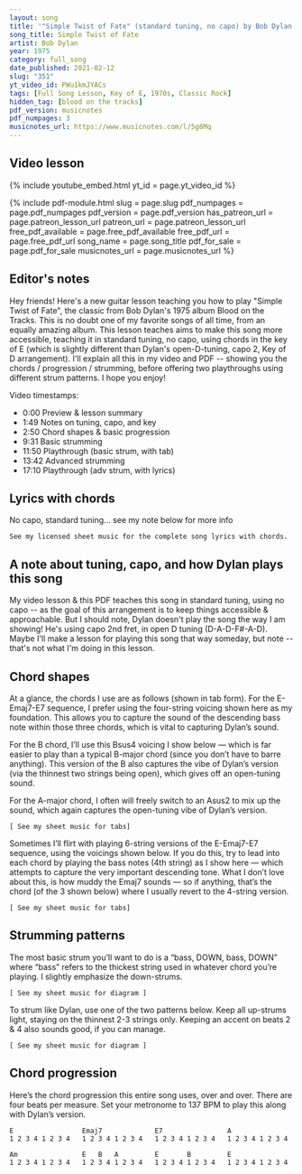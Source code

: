 ```yaml
---
layout: song
title: '"Simple Twist of Fate" (standard tuning, no capo) by Bob Dylan'
song_title: Simple Twist of Fate
artist: Bob Dylan
year: 1975
category: full_song
date_published: 2021-02-12
slug: "351"
yt_video_id: PWu1kmJYACs
tags: [Full Song Lesson, Key of E, 1970s, Classic Rock]
hidden_tag: [blood on the tracks]
pdf_version: musicnotes
pdf_numpages: 3
musicnotes_url: https://www.musicnotes.com/l/5g8Mq
---
```







## Video lesson

{% include youtube_embed.html yt_id = page.yt_video_id %}

{% include pdf-module.html slug = page.slug pdf_numpages = page.pdf_numpages pdf_version = page.pdf_version has_patreon_url = page.patreon_lesson_url patreon_url = page.patreon_lesson_url free_pdf_available = page.free_pdf_available free_pdf_url = page.free_pdf_url song_name = page.song_title pdf_for_sale = page.pdf_for_sale musicnotes_url = page.musicnotes_url %}

## Editor's notes

Hey friends! Here's a new guitar lesson teaching you how to play "Simple Twist of Fate", the classic from Bob Dylan's 1975 album Blood on the Tracks. This is no doubt one of my favorite songs of all time, from an equally amazing album. This lesson teaches aims to make this song more accessible, teaching it in standard tuning, no capo, using chords in the key of E (which is slightly different than Dylan's open-D-tuning, capo 2, Key of D arrangement). I'll explain all this in my video and PDF -- showing you the chords / progression / strumming, before offering two playthroughs using different strum patterns. I hope you enjoy!

Video timestamps:

- 0:00 Preview & lesson summary
- 1:49 Notes on tuning, capo, and key
- 2:50 Chord shapes & basic progression
- 9:31 Basic strumming
- 11:50 Playthrough (basic strum, with tab)
- 13:42 Advanced strumming
- 17:10 Playthrough (adv strum, with lyrics)

## Lyrics with chords

No capo, standard tuning... see my note below for more info

    See my licensed sheet music for the complete song lyrics with chords.

<!-- INTRO
    | E         | Emaj7      | E7          | A         |
    | Am        | E  B  A    | E     B     | E         |

VERSE
    E                                Emaj7
    ...They sat together in the park... as the evening sky grew dark
    E7                                          A                    (Asus2)
    ...She looked at him and he felt a spark... tingle to his bones
    Am                                      E      Bsus4     A       (Asus2)
    ...Twas then he felt alone, and wished... that he'd gone straight
        E                 Bsus4                 E
    And watched out for a simple twist of fate

                                      (...uses same progression for each verse)

    [E] They walked along by the old canal... [Emaj7] a little confused, I remember well
    [E7] And stopped into a strange hotel, with the [A] neon burning bright
    [Am] He felt the heat of the night... [E] hit him... [B] like a [A] freight----- train
    [E] Moving with a [B] simple twist of fate [E]

    [E] A saxophone someplace far-off played...[Emaj7] as she was walking along by the arcade
    [E7] As a light bust through a beat-up shade, where [A] he was waking up
    [Am] She dropped a coin into the cup, of a [E] blind man [B] at the [A] gate-----
    [E] And forgot about a [B] simple twist of fate [E]

    [instrumental verse]

    [E] He woke up, the room was bare... [Emaj] he didn't see her anywhere
    [E7] He told himself he didn't care, pushed the [A] window opened wide
    [Am] Felt an emptiness inside... to which he [E] just could [B] not [A] relate-----
    [E] Brought on by a [B] simple twist of fate [E]

    [E] He hears the ticking of the clocks... [Emaj7] and walks along with a parrot that talks
    [E7] Hunts her down by the waterfront docks, where the [A] sailors all come in
    [Am] Maybe she'll pick him out again... how [E] long [B] must he [A] wait-----
    [E] One more time, for a [B] simple twist of fate [E]

    [E] People tell me it's a sin... [Emaj7] to know and feel too much within
    [E7] I still believe she was my twin, [A] but I lost the ring
    [Am] She was born in spring, but [E] I... was [B] born too [A] late-----
    [E] Blame it on a [B] simple twist of fate [E]

    [instrumental verse, end] -->

## A note about tuning, capo, and how Dylan plays this song

My video lesson & this PDF teaches this song in standard tuning, using no capo -- as the goal of this arrangement is to keep things accessible & approachable. But I should note, Dylan doesn't play the song the way I am showing! He's using capo 2nd fret, in open D tuning (D-A-D-F#-A-D). Maybe I'll make a lesson for playing this song that way someday, but note -- that's not what I'm doing in this lesson.

## Chord shapes

At a glance, the chords I use are as follows (shown in tab form). For the E-Emaj7-E7 sequence, I prefer using the four-string voicing shown here as my foundation. This allows you to capture the sound of the descending bass note within those three chords, which is vital to capturing Dylan’s sound.

For the B chord, I’ll use this Bsus4 voicing I show below — which is far easier to play than a typical B-major chord (since you don’t have to barre anything). This version of the B also captures the vibe of Dylan’s version (via the thinnest two strings being open), which gives off an open-tuning sound.

For the A-major chord, I often will freely switch to an Asus2 to mix up the sound, which again captures the open-tuning vibe of Dylan’s version.

    [ See my sheet music for tabs]

Sometimes I’ll flirt with playing 6-string versions of the E-Emaj7-E7 sequence, using the voicings shown below. If you do this, try to lead into each chord by playing the bass notes (4th string) as I show here — which attempts to capture the very important descending tone. What I don’t love about this, is how muddy the Emaj7 sounds — so if anything, that’s the chord (of the 3 shown below) where I usually revert to the 4-string version.

    [ See my sheet music for tabs]

## Strumming patterns

The most basic strum you’ll want to do is a “bass, DOWN, bass, DOWN” where “bass” refers to the thickest string used in whatever chord you’re playing. I slightly emphasize the down-strums.

    [ See my sheet music for diagram ]

To strum like Dylan, use one of the two patterns below. Keep all up-strums light, staying on the thinnest 2-3 strings only. Keeping an accent on beats 2 & 4 also sounds good, if you can manage.

    [ See my sheet music for diagram ]

## Chord progression

Here’s the chord progression this entire song uses, over and over. There are four beats per measure. Set your metronome to 137 BPM to play this along with Dylan’s version.

    E                 Emaj7             E7                A             
    1 2 3 4 1 2 3 4   1 2 3 4 1 2 3 4   1 2 3 4 1 2 3 4   1 2 3 4 1 2 3 4  

    Am                E   B   A         E       B         E
    1 2 3 4 1 2 3 4   1 2 3 4 1 2 3 4   1 2 3 4 1 2 3 4   1 2 3 4 1 2 3 4  
